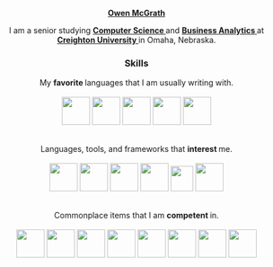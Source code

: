 <p align="center">
    <strong>
        <a href="https://owencmcgrath.com">
            Owen McGrath
        </a>
    </strong>
</p>
<p align="center">
    I am a senior studying
    <strong>
        <a href="https://www.creighton.edu/academics/programs/computer-science">
            Computer Science
        </a>
    </strong>
    and
    <strong>
        <a href="https://www.creighton.edu/academics/programs/business-intelligence">
            Business Analytics
        </a>
    </strong>
    at
    <strong>
        <a href="https://www.creighton.edu/">
            Creighton University
        </a>
    </strong>
    in Omaha, Nebraska.
</p>
<h3 align="center">
    Skills
</h3>
<p align="center">
    My
    <b>
        favorite
    </b>
    languages that I am usually writing with.
    <br />
    <br />
    <img src="https://cdn.jsdelivr.net/gh/devicons/devicon@latest/icons/java/java-original.svg" width="50" height="50" />
    <img src="https://cdn.jsdelivr.net/gh/devicons/devicon@latest/icons/postgresql/postgresql-original.svg" width="50" height="50" />
    <img src="https://cdn.jsdelivr.net/gh/devicons/devicon@latest/icons/python/python-original.svg" width="50" height="50" />
    <img src="https://cdn.jsdelivr.net/gh/devicons/devicon@latest/icons/pandas/pandas-original.svg" width="50" height="50" />
    <img src="https://cdn.jsdelivr.net/gh/devicons/devicon@latest/icons/numpy/numpy-original.svg" width="50" height="50" />
</p>
<p align="center">
    <br />
    Languages, tools, and frameworks that
    <b>
        interest
    </b>
    me.
    <br />
    <br />
    <img src="https://cdn.jsdelivr.net/gh/devicons/devicon@latest/icons/amazonwebservices/amazonwebservices-original-wordmark.svg" width="50" height="50" />
    <img src="https://cdn.jsdelivr.net/gh/devicons/devicon@latest/icons/apachekafka/apachekafka-original.svg" width="50" height="50" />
    <img src="https://cdn.jsdelivr.net/gh/devicons/devicon@latest/icons/apachespark/apachespark-original.svg" width="50" height="50" />
    <img src="https://cdn.jsdelivr.net/gh/devicons/devicon@latest/icons/hadoop/hadoop-original.svg" width="50" height="50" />
    <img src="https://cdn.jsdelivr.net/gh/devicons/devicon@latest/icons/apacheairflow/apacheairflow-original.svg" width="40" height="45" />
    <img src="https://cdn.jsdelivr.net/gh/devicons/devicon@latest/icons/docker/docker-plain.svg" width="50" height="50" />
</p>
<p align="center">
    <br />
    Commonplace items that I am
    <b>
        competent
    </b>
    in.
    <br />
    <br />
    <img src="https://cdn.jsdelivr.net/gh/devicons/devicon@latest/icons/apple/apple-original.svg" width="50" height="50" />
    <img src="https://cdn.jsdelivr.net/gh/devicons/devicon@latest/icons/windows11/windows11-original.svg" width="50" height="50" />
    <img src="https://cdn.jsdelivr.net/gh/devicons/devicon@latest/icons/linux/linux-original.svg" width="50" height="50" />
    <img src="https://cdn.jsdelivr.net/gh/devicons/devicon@latest/icons/notion/notion-original.svg" width="50" height="50" />
    <img src="https://cdn.jsdelivr.net/gh/devicons/devicon@latest/icons/jira/jira-original.svg" width="50" height="50" />
    <img src="https://cdn.jsdelivr.net/gh/devicons/devicon@latest/icons/postman/postman-original.svg" width="50" height="50" />
    <img src="https://cdn.jsdelivr.net/gh/devicons/devicon@latest/icons/vscode/vscode-original.svg" width="50" height="50" />
    <img src="https://cdn.jsdelivr.net/gh/devicons/devicon@latest/icons/jetbrains/jetbrains-original.svg" width="50" height="50" />
</p>
